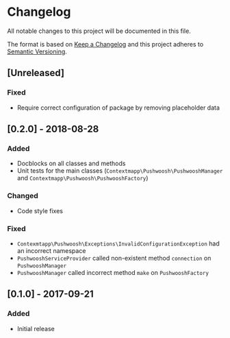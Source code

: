 # Changelog
All notable changes to this project will be documented in this file.

The format is based on [Keep a Changelog](http://keepachangelog.com/en/1.0.0/)
and this project adheres to [Semantic Versioning](http://semver.org/spec/v2.0.0.html).

## [Unreleased]
### Fixed
- Require correct configuration of package by removing placeholder data 

## [0.2.0] - 2018-08-28
### Added
- Docblocks on all classes and methods
- Unit tests for the main classes (`Contextmapp\Pushwoosh\PushwooshManager` and `Contextmapp\Pushwoosh\PushwooshFactory`)
### Changed
- Code style fixes
### Fixed
- `Contexmtapp\Pushwoosh\Exceptions\InvalidConfigurationException` had an incorrect namespace
- `PushwooshServiceProvider` called non-existent method `connection` on `PushwooshManager`
- `PushwooshManager` called incorrect method `make` on `PushwooshFactory`

## [0.1.0] - 2017-09-21
### Added
- Initial release
